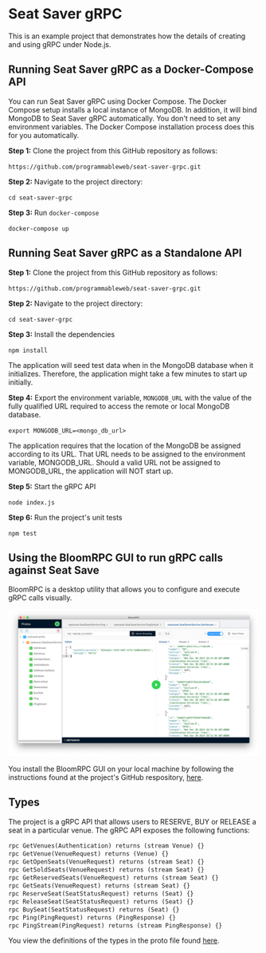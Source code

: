 # Seat Saver gRPC

This is an example project that demonstrates how the details of creating and using gRPC under Node.js.

## Running Seat Saver gRPC as a Docker-Compose API
You can run Seat Saver gRPC using Docker Compose. The Docker Compose setup installs a local instance of MongoDB. In 
addition, it will bind MongoDB to Seat Saver gRPC automatically. You don't need to set any environment variables. The
Docker Compose installation process does this for you automatically.

**Step 1:** Clone the project from this GitHub repository as follows:

`https://github.com/programmableweb/seat-saver-grpc.git`

**Step 2:** Navigate to the project directory:

`cd seat-saver-grpc`

**Step 3:** Run `docker-compose`

`docker-compose up`

## Running Seat Saver gRPC as a Standalone API

**Step 1:** Clone the project from this GitHub repository as follows:

`https://github.com/programmableweb/seat-saver-grpc.git`

**Step 2:** Navigate to the project directory:

`cd seat-saver-grpc`

**Step 3:** Install the dependencies

`npm install`

The application will seed test data when in the MongoDB database when it initializes.
Therefore, the application might take a few minutes to start up initially.

**Step 4:** Export the environment variable, `MONGODB_URL` with the value of the fully qualified URL required
to access the remote or local MongoDB database.

`export MONGODB_URL=<mongo_db_url>`

The application requires that the location of the MongoDB be assigned according to its URL. That URL needs to be assigned to the environment variable, MONGODB_URL.
Should a valid URL not be assigned to MONGODB_URL, the application will NOT start up.

**Step 5:** Start the gRPC API

`node index.js`

**Step 6:** Run the project's unit tests

`npm test`

## Using the BloomRPC GUI to run gRPC calls against Seat Save

BloomRPC is a desktop utility that allows you to configure and execute gRPC calls visually.

![bloomgrpc](./images/bloomrpc-gui.png)

You install the BloomRPC GUI on your local machine by following the instructions found at
the project's GitHub respository, [here](https://github.com/uw-labs/bloomrpc).

## Types
The project is a gRPC API that allows users to RESERVE, BUY or RELEASE a seat in a particular venue. The gRPC
API exposes the following functions:

```grpc
rpc GetVenues(Authentication) returns (stream Venue) {}
rpc GetVenue(VenueRequest) returns (Venue) {}
rpc GetOpenSeats(VenueRequest) returns (stream Seat) {}
rpc GetSoldSeats(VenueRequest) returns (stream Seat) {}
rpc GetReservedSeats(VenueRequest) returns (stream Seat) {}
rpc GetSeats(VenueRequest) returns (stream Seat) {}
rpc ReserveSeat(SeatStatusRequest) returns (Seat) {}
rpc ReleaseSeat(SeatStatusRequest) returns (Seat) {}
rpc BuySeat(SeatStatusRequest) returns (Seat) {}
rpc Ping(PingRequest) returns (PingResponse) {}
rpc PingStream(PingRequest) returns (stream PingResponse) {}
```

You view the definitions of the types in the proto file found [here](./proto/seatsaver.proto).



